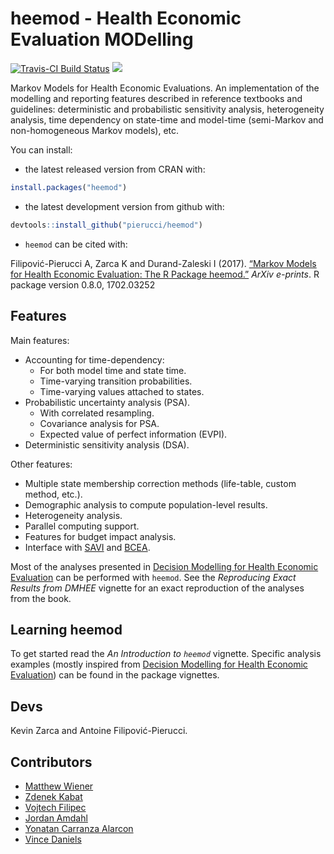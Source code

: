 # heemod - Health Economic Evaluation MODelling

[![Travis-CI Build Status](https://travis-ci.org/pierucci/heemod.svg?branch=devel)](https://travis-ci.org/pierucci/heemod) [![](https://www.r-pkg.org/badges/version/heemod)](https://www.r-pkg.org/pkg/heemod) 

Markov Models for Health Economic Evaluations. An implementation of the modelling and reporting features described in reference textbooks and guidelines: deterministic and probabilistic sensitivity analysis, heterogeneity analysis, time dependency on state-time and model-time (semi-Markov and non-homogeneous Markov models), etc.

You can install:

  * the latest released version from CRAN with:

```r
install.packages("heemod")
```

  * the latest development version from github with:

```r
devtools::install_github("pierucci/heemod")
```

  * `heemod` can be cited with:
  
Filipović-Pierucci A, Zarca K and Durand-Zaleski I (2017).
[“Markov Models for Health Economic Evaluation: The R
Package heemod.”](https://arxiv.org/abs/1702.03252) _ArXiv e-prints_. R package version
0.8.0, 1702.03252

## Features

Main features:
  * Accounting for time-dependency:
    * For both model time and state time.
    * Time-varying transition probabilities.
    * Time-varying values attached to states.
  * Probabilistic uncertainty analysis (PSA).
    * With correlated resampling.
    * Covariance analysis for PSA.
    * Expected value of perfect information (EVPI).
  * Deterministic sensitivity analysis (DSA).
  
Other features:
  
  * Multiple state membership correction methods (life-table, custom method, etc.).
  * Demographic analysis to compute population-level results.
  * Heterogeneity analysis.
  * Parallel computing support.
  * Features for budget impact analysis.
  * Interface with [SAVI](https://savi.shef.ac.uk/SAVI/) and [BCEA](https://sites.google.com/a/statistica.it/gianluca/bcea).

Most of the analyses presented in [Decision Modelling for Health Economic Evaluation](https://global.oup.com/academic/product/decision-modelling-for-health-economic-evaluation-9780198526629) can be performed with `heemod`. See the *Reproducing Exact Results from DMHEE* vignette for an exact reproduction of the analyses from the book.

## Learning heemod

To get started read the *An Introduction to `heemod`* vignette. Specific analysis examples (mostly inspired from [Decision Modelling for Health Economic Evaluation](https://global.oup.com/academic/product/decision-modelling-for-health-economic-evaluation-9780198526629)) can be found in the package vignettes.

## Devs

Kevin Zarca and Antoine Filipović-Pierucci.

## Contributors

  * [Matthew Wiener](https://github.com/MattWiener)
  * [Zdenek Kabat](https://github.com/zkabat)
  * [Vojtech Filipec](https://github.com/vojtech-filipec)
  * [Jordan Amdahl](https://github.com/jrdnmdhl)
  * [Yonatan Carranza Alarcon](https://github.com/salmuz)
  * [Vince Daniels](https://github.com/daniels4321)
  
